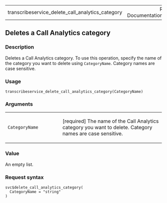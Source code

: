 <table style="width: 100%;">
<tbody>
<tr class="odd">
<td>transcribeservice_delete_call_analytics_category</td>
<td style="text-align: right;">R Documentation</td>
</tr>
</tbody>
</table>

## Deletes a Call Analytics category

### Description

Deletes a Call Analytics category. To use this operation, specify the
name of the category you want to delete using `CategoryName`. Category
names are case sensitive.

### Usage

    transcribeservice_delete_call_analytics_category(CategoryName)

### Arguments

<table>
<colgroup>
<col style="width: 35%" />
<col style="width: 65%" />
</colgroup>
<tbody>
<tr class="odd">
<td><code
id="transcribeservice_delete_call_analytics_category_:_CategoryName">CategoryName</code></td>
<td><p>[required] The name of the Call Analytics category you want to
delete. Category names are case sensitive.</p></td>
</tr>
</tbody>
</table>

### Value

An empty list.

### Request syntax

    svc$delete_call_analytics_category(
      CategoryName = "string"
    )
